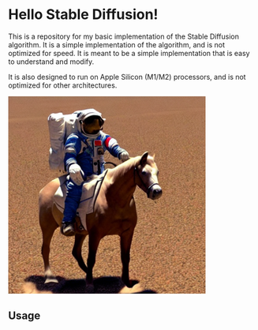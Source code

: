 # Hello Stable Diffusion!

This is a repository for my basic implementation of the Stable Diffusion algorithm. It is a simple implementation of the algorithm, and is not optimized for speed. It is meant to be a simple implementation that is easy to understand and modify.

It is also designed to run on Apple Silicon (M1/M2) processors, and is not optimized for other architectures.

<img src="example_outputs/astronaut_rides_horse.png" width="400" height="400" />

## Usage